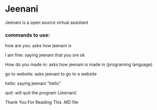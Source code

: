 # Jeenani
Jeenani is a open source virtual assistant

<h3>commands to use:</h3>

how are you: asks how jeenani is

I am fine: saying jeenani that you sre ok

How do you made in: asks how jeenani is made in (programing language)

go to website: asks jeenani to go to a website

hello: saying jeenani "hello"

quit: will quit the program (Jeenani)

Thank You For Reading This .MD file
